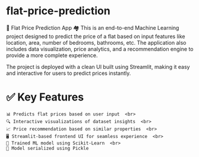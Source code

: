 # flat-price-prediction
🏢 Flat Price Prediction App 🏘️
This is an end-to-end Machine Learning project designed to predict the price of a flat based on input features like location, area, number of bedrooms, bathrooms, etc. The application also includes data visualization, price analytics, and a recommendation engine to provide a more complete experience.

The project is deployed with a clean UI built using Streamlit, making it easy and interactive for users to predict prices instantly.
# ✅ Key Features <br>
    📊 Predicts flat prices based on user input  <br>
    🔍 Interactive visualizations of dataset insights  <br>
    📈 Price recommendation based on similar properties  <br>
    🖥️ Streamlit-based frontend UI for seamless experience  <br>
    🧠 Trained ML model using Scikit-Learn  <br>
    💾 Model serialized using Pickle

